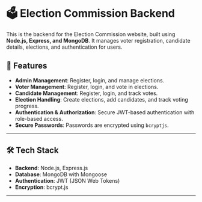 # 🗳️ Election Commission Backend

This is the backend for the Election Commission website, built using **Node.js, Express, and MongoDB**. It manages voter registration, candidate details, elections, and authentication for users.

## 🚀 Features

- **Admin Management**: Register, login, and manage elections.
- **Voter Management**: Register, login, and vote in elections.
- **Candidate Management**: Register, login, and track votes.
- **Election Handling**: Create elections, add candidates, and track voting progress.
- **Authentication & Authorization**: Secure JWT-based authentication with role-based access.
- **Secure Passwords**: Passwords are encrypted using `bcryptjs`.

---

## 🛠️ Tech Stack

- **Backend**: Node.js, Express.js
- **Database**: MongoDB with Mongoose
- **Authentication**: JWT (JSON Web Tokens)
- **Encryption**: bcrypt.js

---



